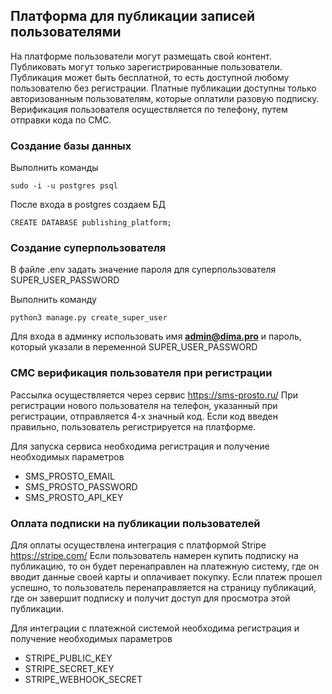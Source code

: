 ## Платформа для публикации записей пользователями

На платформе пользователи могут размещать свой контент. Публиковать могут только 
зарегистрированные пользователи.
Публикация может быть бесплатной, то есть доступной любому пользователю без регистрации.
Платные публикации доступны только авторизованным пользователям, 
которые оплатили разовую подписку. 
Верификация пользователя осуществляется по телефону, путем отправки кода по СМС.


### Создание базы данных

Выполнить команды
```commandline
sudo -i -u postgres psql
```
После входа в postgres создаем БД
```commandline
CREATE DATABASE publishing_platform;
```

### Создание суперпользователя

В файле .env задать значение пароля для суперпользователя SUPER_USER_PASSWORD

Выполнить команду
```commandline
python3 manage.py create_super_user
```

Для входа в админку использовать имя **admin@dima.pro**
и пароль, который указали в переменной SUPER_USER_PASSWORD

### СМС верификация пользователя при регистрации

Рассылка осуществляется через сервис https://sms-prosto.ru/
При регистрации нового пользователя на телефон, указанный при регистрации,
отправляется 4-х значный код. Если код введен правильно, пользователь регистрируется
на платформе.

Для запуска сервиса необходима регистрация и получение необходимых параметров
- SMS_PROSTO_EMAIL
- SMS_PROSTO_PASSWORD
- SMS_PROSTO_API_KEY

### Оплата подписки на публикации пользователей

Для оплаты осуществлена интеграция с платформой Stripe https://stripe.com/
Если пользователь намерен купить подписку на публикацию, то он будет перенаправлен
на платежную систему, где он вводит данные своей карты и оплачивает покупку.
Если платеж прошел успешно, то пользователь перенаправляется на страницу публикаций,
где он завершит подписку и получит доступ для просмотра этой публикации.

Для интеграции с платежной системой необходима регистрация и получение необходимых параметров
- STRIPE_PUBLIC_KEY
- STRIPE_SECRET_KEY
- STRIPE_WEBHOOK_SECRET